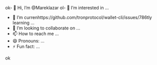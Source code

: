 ok- 👋 Hi, I’m @Mareklazar
ol- 👀 I’m interested in ...
- 🌱 I’m currenhttps://github.com/tronprotocol/wallet-cli/issues/786tly learning ...
- 💞️ I’m looking to collaborate on ...
- 📫 How to reach me ...
- 😄 Pronouns: ...
- ⚡ Fun fact: ...

<!---
Mareklazar/Mareklazar is a ✨ special ✨ repository because its `README.md` (this file) appears on your GitHub profile.
You can click the Preview link to take a look at your changes.
--->
ok 
